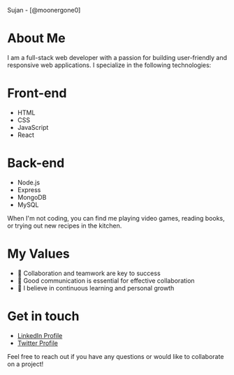 Sujan  - [@moonergone0]

# **About Me**
I am a full-stack web developer with a passion for building user-friendly and responsive web applications. I specialize in the following technologies:

# **Front-end**
- HTML
- CSS
- JavaScript
- React


# **Back-end**
- Node.js
- Express
- MongoDB
- MySQL

When I'm not coding, you can find me playing video games, reading books, or trying out new recipes in the kitchen.

# **My Values**
- 🤝 Collaboration and teamwork are key to success
- 📣 Good communication is essential for effective collaboration
- 🌱 I believe in continuous learning and personal growth
  
# **Get in touch**
- [LinkedIn Profile](https://www.linkedin.com/in/sujan-dhakal-164931243/)
- [Twitter Profile](https://twitter.com/MoonerGone)

  
 Feel free to reach out if you have any questions or would like to collaborate on a project!
